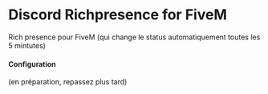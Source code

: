 # Discord Richpresence for FiveM
 
 Rich presence pour FiveM (qui change le status automatiquement toutes les 5 mintutes)
 
 #### Configuration
 
(en préparation, repassez plus tard)
